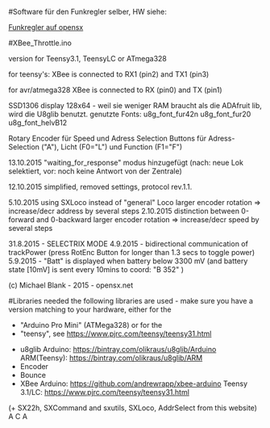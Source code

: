 #Software für den Funkregler selber, HW siehe:

<a href="http://opensx.net/funkregler"> Funkregler auf opensx </a>

#XBee_Throttle.ino

version for Teensy3.1, TeensyLC or ATmega328

for teensy's:
  XBee is connected to RX1 (pin2) and TX1 (pin3)

for avr/atmega328
  XBee is connected to RX (pin0) and TX (pin1)

SSD1306 display 128x64 - weil sie weniger RAM braucht als die 
ADAfruit lib, wird die U8glib benutzt.
genutzte Fonts: 
   u8g_font_fur42n
   u8g_font_fur20
   u8g_font_helvB12  

Rotary Encoder für Speed und Adress Selection
Buttons für Adress-Selection ("A"), Licht (F0="L") und Function (F1="F")

13.10.2015 "waiting_for_response" modus hinzugefügt
    (nach: neue Lok selektiert, vor: noch keine Antwort von der Zentrale)

12.10.2015 simplified, removed settings, protocol rev.1.1.

5.10.2015 using SXLoco instead of "general" Loco
   larger encoder rotation => increase/decr address by several steps
2.10.2015 distinction between 0-forward and 0-backward
   larger encoder rotation => increase/decr speed by several steps

31.8.2015 - SELECTRIX MODE
4.9.2015 - bidirectional communication of trackPower
(press RotEnc Button for longer than 1.3 secs to toggle power)
5.9.2015 - "Batt" is displayed when battery below 3300 mV
   (and battery state [10mV] is sent every 10mins to coord: "B 352" )

(c) Michael Blank - 2015 - opensx.net

#Libraries needed
the following libraries are used - make sure you have a version matching to
your hardware, either for the
-  "Arduino Pro Mini" (ATMega328)
or for the
- "teensy", see https://www.pjrc.com/teensy/teensy31.html

* u8glib
  Arduino:  https://bintray.com/olikraus/u8glib/Arduino
  ARM(Teensy): https://bintray.com/olikraus/u8glib/ARM
* Encoder
* Bounce
* XBee
  Arduino: https://github.com/andrewrapp/xbee-arduino
  Teensy 3.1/LC:  https://www.pjrc.com/teensy/teensy31.html

(+ SX22h, SXCommand and sxutils, SXLoco, AddrSelect from this website)
A
C
A
 
